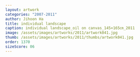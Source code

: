```yaml
---
layout: artwork
categories: "2007-2011"
author: Jihoon Ha
title: individual landscape
caption: individual landscape_oil on canvas_145×165㎝_2011
image: /assets/images/artworks/2011/artwork041.jpg
thumb: /assets/images/artworks/2011/thumbs/artwork041.jpg
order: 1370
sizeScore: 06
---
```

